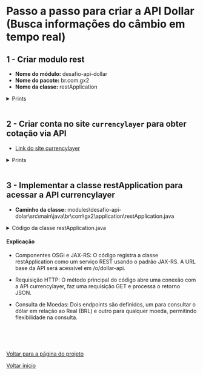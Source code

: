 # Passo a passo para criar a API Dollar (Busca informações do câmbio em tempo real)


## 1 - Criar modulo rest 
- **Nome do módulo:** desafio-api-dollar
- **Nome do pacote:** br.com.gx2
- **Nome da classe:** restApplication

<details>
  <summary>Prints</summary>
  
</details>

<br>

## 2 - Criar conta no site `currencylayer` para obter cotação via API
- [Link do site currencylayer](https://currencylayer.com/)
<details>
  <summary>Prints</summary>

  <img src="/Conteudo_rockets/Desafio2/arq/Img/Criar_conta1.jpg" alt="" width="800">

  <img src="/Conteudo_rockets/Desafio2/arq/Img/Criar_conta2.jpg" alt="" width="800">

  <img src="/Conteudo_rockets/Desafio2/arq/Img/Criar_conta3.jpg" alt="" width="800">
  
</details>

<br>

## 3 - Implementar a classe restApplication para acessar a API currencylayer 

- **Caminho da classe:** modules\desafio-api-dolar\src\main\java\br\com\gx2\application\restApplication.java

<details>
  <summary>Código da classe restApplication.java</summary>

  ```java
package br.com.gx2.application;

import java.io.BufferedReader;
import java.io.InputStreamReader;
import java.net.HttpURLConnection;
import java.net.URL;
import java.util.Collections;
import java.util.Set;

import javax.ws.rs.GET;
import javax.ws.rs.Path;
import javax.ws.rs.PathParam;
import javax.ws.rs.Produces;
import javax.ws.rs.core.Application;
import javax.ws.rs.core.Response;

import org.json.JSONObject;
import org.osgi.service.component.annotations.Component;
import org.osgi.service.jaxrs.whiteboard.JaxrsWhiteboardConstants;

// Definimos essa classe como um componente OSGi para ser uma aplicação REST no Liferay
@Component(
    immediate = true,
    property = {
        // Definimos a URL base do nosso endpoint
        JaxrsWhiteboardConstants.JAX_RS_APPLICATION_BASE + "=/dollar-api",
        // Definimos o nome da aplicação REST
        JaxrsWhiteboardConstants.JAX_RS_NAME + "=Dollar-api.Rest"
    },
    service = Application.class
)
public class restApplication extends Application {

    // Chave de acesso à API currencylayer (substitua pela sua chave)
    private static final String ACCESS_KEY = "sua_access_key_aqui";

    // Retorna a instância singleton dessa classe para ser usada nas requisições
    @Override
    public Set<Object> getSingletons() {
        return Collections.<Object>singleton(this);
    }

    // Método que retorna a cotação do dólar para o Real (BRL)
    @GET
    @Path("/dollarRate")
    @Produces("application/json")
    public Response getDollarRate() {
        // Aqui chamamos o método que consulta a API passando "BRL" como moeda de destino
        return getDollarRateForCurrency("BRL");
    }

    // Método que permite consultar a cotação do dólar para qualquer moeda usando um parâmetro de caminho
    @GET
    @Path("/dollarRate/{currency}")
    @Produces("application/json")
    public Response getDollarRateForCurrency(@PathParam("currency") String currency) {
        // Construímos a URL para fazer a requisição à API, passando a chave de acesso e a moeda desejada
        String urlString = "http://api.currencylayer.com/live?access_key=" + ACCESS_KEY + "&currencies=" + currency + "&source=USD&format=1";
        try {
            // Abrimos uma conexão HTTP com a API
            URL url = new URL(urlString);
            HttpURLConnection conn = (HttpURLConnection) url.openConnection();
            conn.setRequestMethod("GET");

            // Lemos a resposta da API linha por linha
            BufferedReader in = new BufferedReader(new InputStreamReader(conn.getInputStream()));
            String inputLine;
            StringBuilder content = new StringBuilder();

            while ((inputLine = in.readLine()) != null) {
                content.append(inputLine);
            }

            // Fechamos o buffer e a conexão
            in.close();
            conn.disconnect();

            // Convertemos a resposta da API em um objeto JSON
            JSONObject json = new JSONObject(content.toString());

            // Verificamos se a resposta da API foi bem-sucedida
            if (json.getBoolean("success")) {
                // Extraímos a cotação da moeda solicitada
                double dollarToCurrency = json.getJSONObject("quotes").getDouble("USD" + currency);
                // Retornamos a cotação em formato JSON
                return Response.ok("{\"USD_" + currency + "\": " + dollarToCurrency + "}").build();
            } else {
                // Se houver um erro na resposta da API, retornamos uma mensagem de erro
                return Response.status(500).entity("Error fetching exchange rate: " + json.getString("error")).build();
            }

        } catch (Exception e) {
            // Capturamos qualquer exceção e retornamos uma mensagem de erro
            e.printStackTrace();
            return Response.status(500).entity("Error occurred: " + e.getMessage()).build();
        }
    }
}
```
  
</details>

#### Explicação
- Componentes OSGi e JAX-RS: O código registra a classe restApplication como um serviço REST usando o padrão JAX-RS. A URL base da API será acessível em /o/dollar-api.
  
- Requisição HTTP: O método principal do código abre uma conexão com a API currencylayer, faz uma requisição GET e processa o retorno JSON.
  
- Consulta de Moedas: Dois endpoints são definidos, um para consultar o dólar em relação ao Real (BRL) e outro para qualquer moeda, permitindo flexibilidade na consulta.

<br>
<br>
<br>

[Voltar para a página do projeto](/Conteudo_rockets/Desafio2/Desafio2.md) <br>

[Voltar inicio](/README.md)